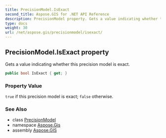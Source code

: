 ```yaml
---
title: PrecisionModel.IsExact
second_title: Aspose.GIS for .NET API Reference
description: PrecisionModel property. Gets a value indicating whether this precision model is exact.
type: docs
weight: 30
url: /net/aspose.gis/precisionmodel/isexact/
---
```

## PrecisionModel.IsExact property

Gets a value indicating whether this precision model is exact.

```csharp
public bool IsExact { get; }
```

### Property Value

`true` if this precision model is exact; `false` otherwise.

### See Also

* class [PrecisionModel](../)
* namespace [Aspose.Gis](../../precisionmodel/)
* assembly [Aspose.GIS](../../../)


